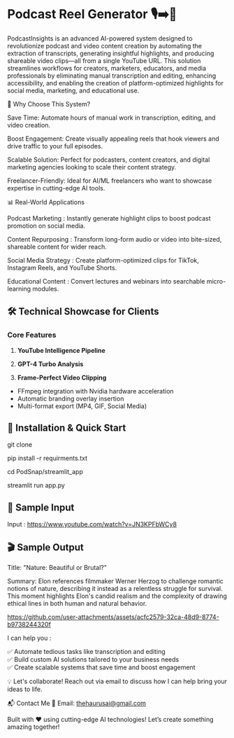 <h1>Podcast Reel Generator 🎙️➡️🎥</h1>

PodcastInsights is an advanced AI-powered system designed to revolutionize podcast and video content creation by automating the extraction of transcripts, generating insightful highlights, and producing shareable video clips—all from a single YouTube URL. This solution streamlines workflows for creators, marketers, educators, and media professionals by eliminating manual transcription and editing, enhancing accessibility, and enabling the creation of platform-optimized highlights for social media, marketing, and educational use.

🎯 Why Choose This System?

Save Time: Automate hours of manual work in transcription, editing, and video creation.

Boost Engagement: Create visually appealing reels that hook viewers and drive traffic to your full episodes.

Scalable Solution: Perfect for podcasters, content creators, and digital marketing agencies looking to scale their content strategy.

Freelancer-Friendly: Ideal for AI/ML freelancers who want to showcase expertise in cutting-edge AI tools.

📊 Real-World Applications

Podcast Marketing : Instantly generate highlight clips to boost podcast promotion on social media.

Content Repurposing : Transform long-form audio or video into bite-sized, shareable content for wider reach.

Social Media Strategy : Create platform-optimized clips for TikTok, Instagram Reels, and YouTube Shorts.

Educational Content : Convert lectures and webinars into searchable micro-learning modules.

## 🛠️ Technical Showcase for Clients

### Core Features

1. **YouTube Intelligence Pipeline**

2. **GPT-4 Turbo Analysis**

3. **Frame-Perfect Video Clipping**

- FFmpeg integration with Nvidia hardware acceleration
- Automatic branding overlay insertion
- Multi-format export (MP4, GIF, Social Media)

## 🚀 Installation & Quick Start

git clone

pip install -r requirments.txt

cd PodSnap/streamlit_app

streamlit run app.py

## 📄 Sample Input

Input : https://www.youtube.com/watch?v=JN3KPFbWCy8

## 🎬 Sample Output

Title: "Nature: Beautiful or Brutal?"

Summary: Elon references filmmaker Werner Herzog to challenge romantic notions of nature, describing it instead as a relentless struggle for survival. This moment highlights Elon's candid realism and the complexity of drawing ethical lines in both human and natural behavior.

https://github.com/user-attachments/assets/acfc2579-32ca-48d9-8774-b9738244320f

I can help you :

✅ Automate tedious tasks like transcription and editing
<br>
✅ Build custom AI solutions tailored to your business needs
<br>
✅ Create scalable systems that save time and boost engagement

💡 Let's collaborate! Reach out via email to discuss how I can help bring your ideas to life.

📬 Contact Me
📧 Email: thehaurusai@gmail.com

Built with ❤️ using cutting-edge AI technologies! Let’s create something amazing together!
